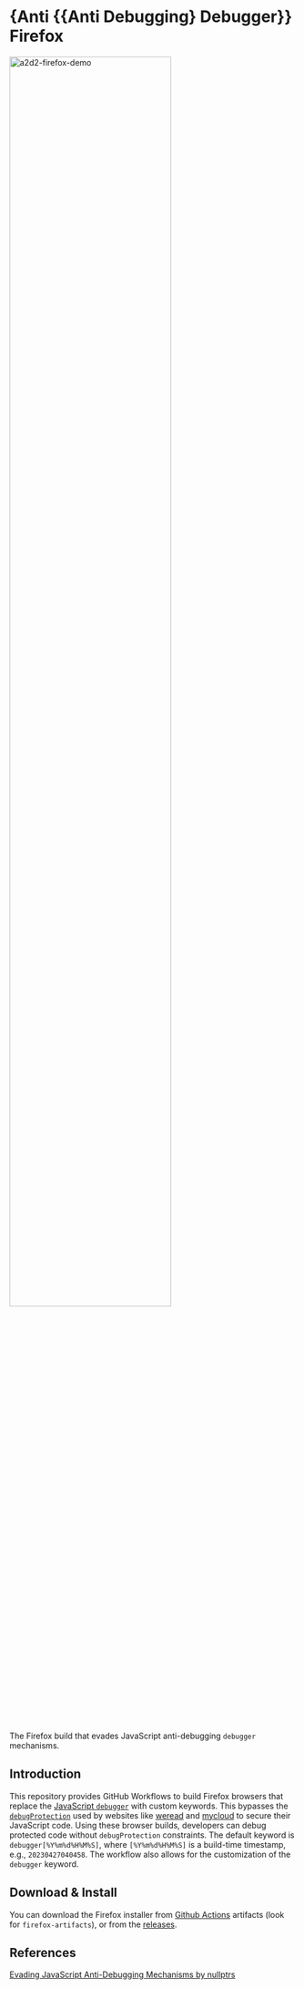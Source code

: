 # {Anti {{Anti Debugging} Debugger}} Firefox

<img alt="a2d2-firefox-demo" src="https://user-images.githubusercontent.com/10386119/234786387-dede6c9e-57d1-4ee1-80c8-adfc65276df1.gif" width=75% >

The Firefox build that evades JavaScript anti-debugging `debugger` mechanisms.

## Introduction

This repository provides GitHub Workflows to build Firefox browsers that replace the [JavaScript `debugger`](https://developer.mozilla.org/docs/Web/JavaScript/Reference/Statements/debugger) with custom keywords. This bypasses the [`debugProtection`](https://github.com/javascript-obfuscator/javascript-obfuscator#debugprotection) used by websites like [weread](https://weread.qq.com/) and [mycloud](http://mcloud.to/) to secure their JavaScript code. Using these browser builds, developers can debug protected code without `debugProtection` constraints. The default keyword is `debugger[%Y%m%d%H%M%S]`, where `[%Y%m%d%H%M%S]` is a build-time timestamp, e.g., `20230427040458`. The workflow also allows for the customization of the `debugger` keyword.

## Download & Install

You can download the Firefox installer from [Github Actions](https://github.com/Sec-ant/a2d2-firefox/actions/workflows/build.yml) artifacts (look for `firefox-artifacts`), or from the [releases](https://github.com/Sec-ant/a2d2-firefox/releases).

## References

[Evading JavaScript Anti-Debugging Mechanisms by nullptrs](https://web.archive.org/web/20211031140141/https://nullpt.rs/evading-anti-debugging-techniques/)
